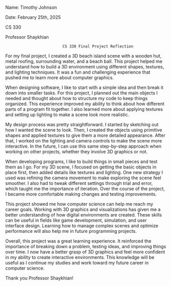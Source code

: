 Name: Timothy Johnson

Date: February 25th, 2025

CS 330

Professor Shaykhian

                             CS 330 Final Project Reflection

For my final project, I created a 3D beach island scene with a wooden hut, metal roofing, surrounding water, and a beach ball. This project helped me understand how to build a 3D environment using different shapes, textures, and lighting techniques. It was a fun and challenging experience that pushed me to learn more about computer graphics.

When designing software, I like to start with a simple idea and then break it down into smaller tasks. For this project, I planned out the main objects I needed and thought about how to structure my code to keep things organized. This experience improved my ability to think about how different parts of a program fit together. I also learned more about applying textures and setting up lighting to make a scene look more realistic.

My design process was pretty straightforward. I started by sketching out how I wanted the scene to look. Then, I created the objects using primitive shapes and applied textures to give them a more detailed appearance. After that, I worked on the lighting and camera controls to make the scene more interactive. In the future, I can use this same step-by-step approach when working on other projects, whether they involve 3D graphics or not.

When developing programs, I like to build things in small pieces and test them as I go. For my 3D scene, I focused on getting the basic objects in place first, then added details like textures and lighting. One new strategy I used was refining the camera movement to make exploring the scene feel smoother. I also had to tweak different settings through trial and error, which taught me the importance of iteration. Over the course of the project, I became more comfortable making changes and testing improvements.

This project showed me how computer science can help me reach my career goals. Working with 3D graphics and visualizations has given me a better understanding of how digital environments are created. These skills can be useful in fields like game development, simulation, and user interface design. Learning how to manage complex scenes and optimize performance will also help me in future programming projects.

Overall, this project was a great learning experience. It reinforced the importance of breaking down a problem, testing ideas, and improving things over time. I now have a better grasp of 3D graphics and feel more confident in my ability to create interactive environments. This knowledge will be useful as I continue my studies and work toward my future career in computer science.

Thank you Professor Shaykhian!
